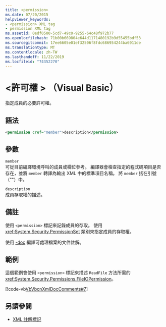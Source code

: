 ```yaml
---
title: <permission>
ms.date: 07/20/2015
helpviewer_keywords:
- <permission> XML tag
- permission XML tag
ms.assetid: 0edf0500-5cd7-49c0-9255-64c48f972b77
ms.openlocfilehash: 71b00b669804e644d1171480192b9d55455bdf53
ms.sourcegitcommit: 17ee6605e01ef32506f8fdc686954244ba6911de
ms.translationtype: MT
ms.contentlocale: zh-TW
ms.lasthandoff: 11/22/2019
ms.locfileid: "74352270"
---
```

# <a name="permission-visual-basic"></a>\<許可權 > （Visual Basic）
指定成員的必要許可權。  
  
## <a name="syntax"></a>語法  
  
```xml  
<permission cref="member">description</permission>  
```  
  
## <a name="parameters"></a>參數  
 `member`  
 可從目前編譯環境呼叫的成員或欄位參考。 編譯器會檢查指定的程式碼項目是否存在，並將 `member` 轉譯為輸出 XML 中的標準項目名稱。 將 `member` 括在引號（""）中。  
  
 `description`  
 成員存取權的描述。  
  
## <a name="remarks"></a>備註  
 使用 `<permission>` 標記來記錄成員的存取。 使用 <xref:System.Security.PermissionSet> 類別來指定成員的存取權。  
  
 使用 [-doc](../../../visual-basic/reference/command-line-compiler/doc.md) 編譯可處理檔案的文件註解。  
  
## <a name="example"></a>範例  
 這個範例會使用 `<permission>` 標記來描述 `ReadFile` 方法所需的 <xref:System.Security.Permissions.FileIOPermission>。  
  
 [!code-vb[VbVbcnXmlDocComments#7](~/samples/snippets/visualbasic/VS_Snippets_VBCSharp/VbVbcnXmlDocComments/VB/Class1.vb#7)]  
  
## <a name="see-also"></a>另請參閱

- [XML 註解標記](../../../visual-basic/language-reference/xmldoc/index.md)
